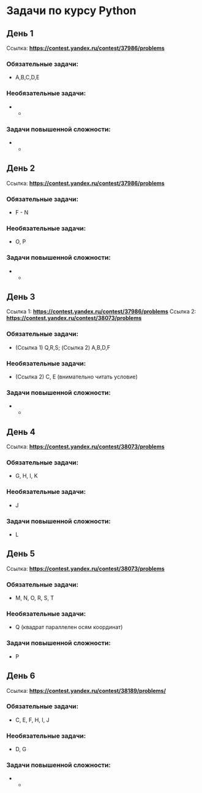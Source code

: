 # Задачи по курсу Python

## День 1
Ссылка: **https://contest.yandex.ru/contest/37986/problems**

### Обязательные задачи:
* A,B,C,D,E

### Необязательные задачи:
* -

### Задачи повышенной сложности:
* -


## День 2
Ссылка: **https://contest.yandex.ru/contest/37986/problems**

### Обязательные задачи:
* F - N

### Необязательные задачи:
* O, P

### Задачи повышенной сложности:
* -

## День 3
Ссылка 1: **https://contest.yandex.ru/contest/37986/problems**
Ссылка 2: **https://contest.yandex.ru/contest/38073/problems**

### Обязательные задачи:
* (Ссылка 1) Q,R,S; (Ссылка 2) A,B,D,F

### Необязательные задачи:
* (Ссылка 2) C, E (внимательно читать условие)

### Задачи повышенной сложности:
* -

## День 4
Ссылка: **https://contest.yandex.ru/contest/38073/problems**

### Обязательные задачи:
* G, H, I, K

### Необязательные задачи:
* J

### Задачи повышенной сложности:
* L

## День 5
Ссылка: **https://contest.yandex.ru/contest/38073/problems**

### Обязательные задачи:
* M, N, O, R, S, T

### Необязательные задачи:
* Q (квадрат параллелен осям координат)

### Задачи повышенной сложности:
* P


## День 6
Ссылка: **https://contest.yandex.ru/contest/38189/problems/**

### Обязательные задачи:
* C, E, F, H, I, J

### Необязательные задачи:
* D, G

### Задачи повышенной сложности:
* -